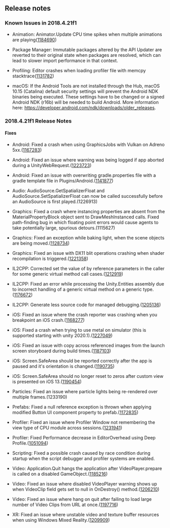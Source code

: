 ## Release notes

### Known Issues in 2018.4.21f1

-   Animation: Animator.Update CPU time spikes when multiple animations are playing([1184690](https://issuetracker.unity3d.com/issues/animator-dot-update-cpu-time-spikes-when-multiple-animations-are-playing))

-   Package Manager: Immutable packages altered by the API Updater are reverted to their original state when packages are resolved, which can lead to slower import performance in that context.

-   Profiling: Editor crashes when loading profiler file with memcpy stacktrace([1131782](https://issuetracker.unity3d.com/issues/editor-crashes-when-loading-profiler-file-with-memcpy-stacktrace))

-   macOS: If the Android Tools are not installed through the Hub, macOS 10.15 (Catalina) default security settings will prevent the Android NDK binaries being executed. These settings have to be changed or a signed Android NDK (r16b) will be needed to build Android. More information here: https://developer.android.com/ndk/downloads/older_releases.

### 2018.4.21f1 Release Notes

#### Fixes

-   Android: Fixed a crash when using GraphicsJobs with Vulkan on Adreno 5xx.([1167283](https://issuetracker.unity3d.com/issues/android-lwrp-vulkan-build-crashes-when-having-any-object-in-front-of-the-camera))

-   Android: Fixed an issue where warning was being logged if app aborted during a UnityWebRequest.([1223723](https://issuetracker.unity3d.com/issues/android-closing-app-with-an-unfinished-unitywebrequest-throws-a-timeout-while-trying-to-pause-the-unity-engine-warning))

-   Android: Fixed an issue with overwriting gradle.properties file with a gradle template file in Plugins/Android.([1141877](https://issuetracker.unity3d.com/issues/android-gradle-build-fails-with-androidx-libraries))

-   Audio: AudioSource.GetSpatializerFloat and AudioSource.SetSpatializerFloat can now be called successfully before an AudioSource is first played.(1226913)

-   Graphics: Fixed a crash where instancing properties are absent from the MaterialPropertyBlock object sent to DrawMeshInstanced calls. Fixed path-finding bug in which floating point errors would cause agents to take potentially large, spurious detours.(1115627)

-   Graphics: Fixed an exception while baking light, when the scene objects are being moved.([1128734](https://issuetracker.unity3d.com/issues/baking-light-causes-error-internal-jobtempalloc-has-allocations-that-are-more-than-4-frames-old))

-   Graphics: Fixed an issue with DX11 blit operations crashing when shader recompilation is triggered.([1221358](https://issuetracker.unity3d.com/issues/editor-crashes-on-constantbuffersd3d11base-setbuiltincbconstant-when-creating-a-new-standart-surface-shader))

-   IL2CPP: Corrected set the value of by reference parameters in the caller for some generic virtual method call cases.([1212919](https://issuetracker.unity3d.com/issues/il2cpp-incorrectly-boxes-values-when-using-generic-virtual-methods-on-structs))

-   IL2CPP: Fixed an error while processing the Unity.Entities assembly due to incorrect handling of a generic virtual method on a generic type.([1176672](https://issuetracker.unity3d.com/issues/errors-appear-on-build-and-run-with-il2cpp-while-loading-properties-package))

-   IL2CPP: Generate less source code for managed debugging.([1205136](https://issuetracker.unity3d.com/issues/ios-arm64-branch-out-of-range-747396072-max-is-plus-slash-128mb-xcode-error-when-building-development-build-with-script-debugging))

-   iOS: Fixed an issue where the crash reporter was crashing when you breakpoint an iOS crash.([1168277](https://issuetracker.unity3d.com/issues/ios-crash-during-shutdown))

-   iOS: Fixed a crash when trying to use metal on simulator (this is supported starting with unity 2020.1).([1227049](https://issuetracker.unity3d.com/issues/ios-simulator-fails-to-launch-with-gfx-device-initialization-failed-error))

-   iOS: Fixed an issue with copy across referenced images from the launch screen storyboard during build times.([1187103](https://issuetracker.unity3d.com/issues/ios-storyboards-referenced-resources-are-not-exported-to-xcode-project))

-   iOS: Screen.SafeArea should be reported correctly after the app is paused and it\'s orientation is changed.([1190735](https://issuetracker.unity3d.com/issues/ios-screen-dot-safearea-values-are-incorrect-after-app-pause-and-orientation-change))

-   iOS: Screen.SafeArea should no longer reset to zeros after custom view is presented on iOS 13.([1190454](https://issuetracker.unity3d.com/issues/ios-safe-area-resets-to-zeros-after-custom-view-is-presented-on-ios-13))

-   Particles: Fixed an issue where particle lights being re-rendered over multiple frames.(1233190)

-   Prefabs: Fixed a null reference exception is thrown when applying modified Button UI component property to prefab.([1172835](https://issuetracker.unity3d.com/issues/null-reference-exception-is-thrown-when-applying-modified-button-ui-component-property-to-prefab))

-   Profiler: Fixed an issue where Profiler Window not remembering the view type of CPU module across sessions.([1231941](https://issuetracker.unity3d.com/issues/cpu-usage-profiler-opens-up-to-timeline-view-on-every-session-not-remembering-state))

-   Profiler: Fixed Performance decrease in EditorOverhead using Deep Profile.([1051094](https://issuetracker.unity3d.com/issues/performance-decrease-in-editoroverhead-using-deep-profile))

-   Scripting: Fixed a possible crash caused by race condition during startup when the script debugger and profiler systems are enabled.

-   Video: Application.Quit hangs the application after VideoPlayer.prepare is called on a disabled GameObject.([1185216](https://issuetracker.unity3d.com/issues/application-dot-quit-hangs-the-application-after-videoplayer-dot-prepare-is-called-on-a-disabled-gameobject-on-windows))

-   Video: Fixed an issue where disabled VideoPlayer warning shows up when VideoClip field gets set to null in OnDestroy() method.([1206210](https://issuetracker.unity3d.com/issues/disabled-videoplayer-warning-shows-up-when-videoclip-field-gets-set-to-null-in-ondestroy-method))

-   Video: Fixed an issue where hang on quit after failing to load large number of Video Clips from URL at once.([1197716](https://issuetracker.unity3d.com/issues/unity-hangs-on-quit-after-failing-to-load-large-number-of-video-clips-from-url-at-once))

-   XR: Fixed an issue where unstable video and texture buffer resources when using Windows Mixed Reality.([1209909](https://issuetracker.unity3d.com/issues/hl2-mixed-reality-capture-with-render-from-pv-cam-feature-turned-on-has-unstable-video))
